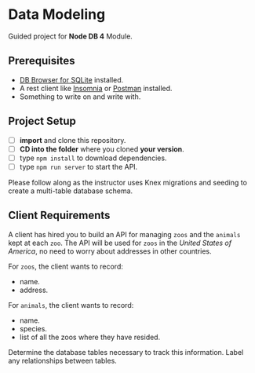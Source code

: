 # Data Modeling

Guided project for **Node DB 4** Module.

## Prerequisites

- [DB Browser for SQLite](https://sqlitebrowser.org) installed.
- A rest client like [Insomnia](https://insomnia.rest/download/) or [Postman](https://www.getpostman.com/downloads/) installed.
- Something to write on and write with.

## Project Setup

- [ ] **import** and clone this repository.
- [ ] **CD into the folder** where you cloned **your version**.
- [ ] type `npm install` to download dependencies.
- [ ] type `npm run server` to start the API.

Please follow along as the instructor uses Knex migrations and seeding to create a multi-table database schema.

## Client Requirements

A client has hired you to build an API for managing `zoos` and the `animals` kept at each `zoo`. The API will be used for `zoos` in the _United States of America_, no need to worry about addresses in other countries.

For `zoos`, the client wants to record:

- name.
- address.

For `animals`, the client wants to record:

- name.
- species.
- list of all the zoos where they have resided.

Determine the database tables necessary to track this information. Label any relationships between tables.
